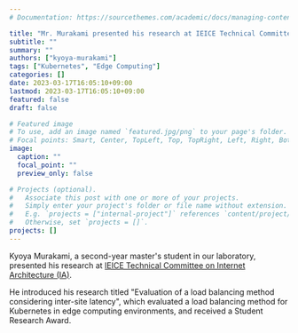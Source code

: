 ```yaml
---
# Documentation: https://sourcethemes.com/academic/docs/managing-content/

title: "Mr. Murakami presented his research at IEICE Technical Committee on Internet Architecture (IA)"
subtitle: ""
summary: ""
authors: ["kyoya-murakami"]
tags: ["Kubernetes", "Edge Computing"]
categories: []
date: 2023-03-17T16:05:10+09:00
lastmod: 2023-03-17T16:05:10+09:00
featured: false
draft: false

# Featured image
# To use, add an image named `featured.jpg/png` to your page's folder.
# Focal points: Smart, Center, TopLeft, Top, TopRight, Left, Right, BottomLeft, Bottom, BottomRight.
image:
  caption: ""
  focal_point: ""
  preview_only: false

# Projects (optional).
#   Associate this post with one or more of your projects.
#   Simply enter your project's folder or file name without extension.
#   E.g. `projects = ["internal-project"]` references `content/project/deep-learning/index.md`.
#   Otherwise, set `projects = []`.
projects: []
---
```


Kyoya Murakami, a second-year master's student in our laboratory, presented his research at [IEICE Technical Committee on Internet Architecture (IA)](https://ken.ieice.org/ken/program/index.php?tgs_regid=4c4585ce7890559d709b0336010193f3fb3b287a5d87e17088da1225d91b4e66&tgid=IEICE-IA).


He introduced his research titled "Evaluation of a load balancing method considering inter-site latency", which evaluated a load balancing method for Kubernetes in edge computing environments, and received a Student Research Award.